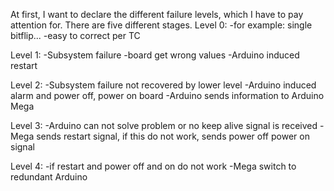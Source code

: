 At first, I want to declare the different failure levels, which I have to pay attention for. There are five different stages. 
Level 0: -for example: single bitflip...
	 -easy to correct per TC

Level 1: -Subsystem failure
	 -board get wrong values
	 -Arduino induced restart
	 
Level 2: -Subsystem failure not recovered by lower level
	 -Arduino induced alarm and power off, power on board
	 -Arduino sends information to Arduino Mega

Level 3: -Arduino can not solve problem or no keep alive signal is received
	 -Mega sends restart signal, if this do not work, sends power off power on signal

Level 4: -if restart and power off and on do not work
	 -Mega switch to redundant Arduino
	 
